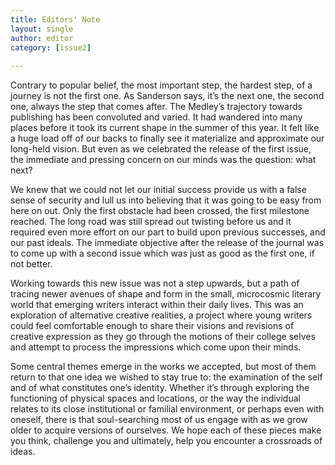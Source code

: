 ```yaml
---
title: Editors' Note
layout: single
author: editor
category: [issue2]
 
---
```


Contrary to popular belief, the most important step, the
hardest step, of a journey is not the first one. As
Sanderson says, it’s the next one, the second one, always
the step that comes after. The Medley’s trajectory
towards publishing has been convoluted and varied. It
had wandered into many places before it took its current
shape in the summer of this year. It felt like a huge load
off of our backs to finally see it materialize and
approximate our long-held vision. But even as we
celebrated the release of the first issue, the immediate
and pressing concern on our minds was the question:
what next?


We knew that we could not let our initial success provide
us with a false sense of security and lull us into believing that
it was going to be easy from here on out. Only the first
obstacle had been crossed, the first milestone reached.
The long road was still spread out twisting before us and
it required even more effort on our part to build upon
previous successes, and our past ideals. The immediate
objective after the release of the journal was to come up
with a second issue which was just as good as the first
one, if not better.


Working towards this new issue was not a step upwards,
but a path of tracing newer avenues of shape and form in
the small, microcosmic literary world that emerging
writers interact within their daily lives. This was an
exploration of alternative creative realities, a project
where young writers could feel comfortable enough to
share their visions and revisions of creative expression as
they go through the motions of their college selves and
attempt to process the impressions which come upon
their minds.


Some central themes emerge in the works we accepted,
but most of them return to that one idea we wished to
stay true to: the examination of the self and of what
constitutes one’s identity. Whether it’s through exploring
the functioning of physical spaces and locations, or the
way the individual relates to its close institutional or
familial environment, or perhaps even with oneself, there
is that soul-searching most of us engage with as we grow
older to acquire versions of ourselves. We hope each of
these pieces make you think, challenge you and
ultimately, help you encounter a crossroads of ideas.
